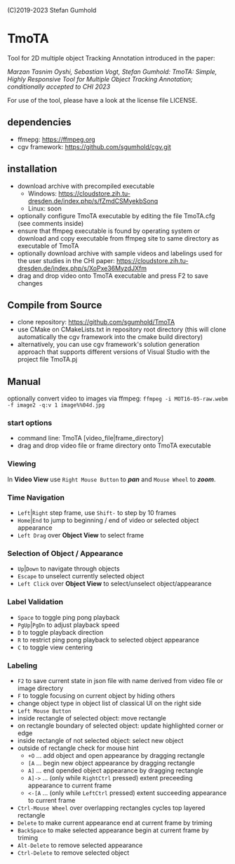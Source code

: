 (C)2019-2023 Stefan Gumhold
# TmoTA
Tool for 2D multiple object Tracking Annotation introduced in the paper:

*Marzan Tasnim Oyshi, Sebastian Vogt, Stefan Gumhold: TmoTA: Simple, Highly Responsive Tool for Multiple Object Tracking Annotation; conditionally accepted to CHI 2023*

For use of the tool, please have a look at the license file LICENSE.

## dependencies
- ffmepg: https://ffmpeg.org
- cgv framework: https://github.com/sgumhold/cgv.git

## installation
- download archive with precompiled executable
  - Windows: https://cloudstore.zih.tu-dresden.de/index.php/s/fZmdCSMyekbSonq
  - Linux: soon
- optionally configure TmoTA executable by editing the file TmoTA.cfg (see comments inside)
- ensure that ffmpeg executable is found by operating system or download and copy executable from ffmpeg site to same directory as executable of TmoTA
- optionally download archive with sample videos and labelings used for the user studies in the CHI paper: https://cloudstore.zih.tu-dresden.de/index.php/s/XoPxe36MyzdJXfm
- drag and drop video onto TmoTA executable and press F2 to save changes


## Compile from Source
- clone repository: https://github.com/sgumhold/TmoTA
- use CMake on CMakeLists.txt in repository root directory (this will clone automatically the cgv framework into the cmake build directory)
- alternatively, you can use cgv framework's solution generation approach that supports different versions of Visual Studio with the project file TmoTA.pj

## Manual

optionally convert video to images via ffmpeg: `ffmpeg -i MOT16-05-raw.webm -f image2 -q:v 1 image%%04d.jpg`

### start options
- command line: TmoTA [video_file|frame_directory]
- drag and drop video file or frame directory onto TmoTA executable

### Viewing
In **Video View** use `Right Mouse Button` to ***pan*** and `Mouse Wheel` to ***zoom***.
 
### Time Navigation
- `Left`|`Right` step frame, use `Shift-` to step by 10 frames
- `Home`|`End` to jump to beginning / end of video or selected object appearance
- `Left Drag` over **Object View** to select frame
 
### Selection of Object / Appearance
- `Up`|`Down` to navigate through objects
- `Escape` to unselect currently selected object
- `Left Click` over **Object View** to select/unselect object/appearance
 
### Label Validation 
- `Space` to toggle ping pong playback
- `PgUp`|`PgDn` to adjust playback speed
- `D` to toggle playback direction
- `R` to restrict ping pong playback to selected object appearance
- `C` to toggle view centering

### Labeling
- `F2` to save current state in json file with name derived from video file or image directory
- `F` to toggle focusing on current object by hiding others
- change object type in object list of classical UI on the right side
- `Left Mouse Button`
 - inside rectangle of selected object: move rectangle
 - on rectangle boundary of selected object: update highlighted corner or edge
 - inside rectangle of not selected object: select new object
 - outside of rectangle check for mouse hint
   - `+O` ... add object and open appearance by dragging rectangle
   - `[A` ... begin new object appearance by dragging rectangle
   - `A]` ... end opended object appearance by dragging rectangle
   - `A]->` ... (only while `RightCtrl` pressed) extent preceeding appearance to current frame
   - `<-[A` ... (only while `LeftCtrl` pressed) extent succeeding appearance to current frame
- `Ctrl-Mouse Wheel` over overlapping rectangles cycles top layered rectangle
- `Delete` to make current appearance end at current frame by triming
- `BackSpace` to make selected appearance begin at current frame by triming
- `Alt-Delete` to remove selected appearance
- `Ctrl-Delete` to remove selected object
